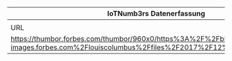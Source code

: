 |IoTNumb3rs Datenerfassung|||||||||||
| ---- | ---- | ---- | ---- | ---- | ---- | ---- | ---- | ---- | ---- | ---- |
||||||||||||
|URL|home_url|filename|device_class|device_count|market_class|market_volume|prognosis_year|publication_year|authorship_class|Dropbox folder|
|https://thumbor.forbes.com/thumbor/960x0/https%3A%2F%2Fblogs-images.forbes.com%2Flouiscolumbus%2Ffiles%2F2017%2F12%2FBainIoTForecast.jpg|https://www.forbes.com/sites/louiscolumbus/2017/12/10/2017-roundup-of-internet-of-things-forecasts/#771854f41480|file5_https3A2F2Fblogs-images.forbes.com2Flouiscolumbus2Ffiles2F20172F122FBainIoTForecast.jpg|||B2B revenue|3E+11|2020|2017|journalist|marielledemuth/20181120-0000|
